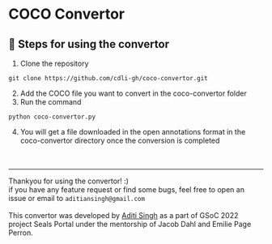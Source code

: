 # COCO Convertor

## :memo: Steps for using the convertor
1.  Clone the repository
```
git clone https://github.com/cdli-gh/coco-convertor.git
```
2.  Add the COCO file you want to convert in the coco-convertor folder
3.  Run the command
```
python coco-convertor.py
```
4.  You will get a file downloaded in the open annotations format in the coco-convertor directory once the conversion is completed
<br/><br/><br/>
---
Thankyou for using the convertor! :)<br/>
if you have any feature request or find some bugs, feel free to open an issue or email to `aditiansingh@gmail.com`
<br/><br/>
This convertor was developed by [Aditi Singh](https://github.com/Aditi-Singh16) as a part of GSoC 2022 project Seals Portal under the mentorship of Jacob Dahl and Emilie Page Perron.
